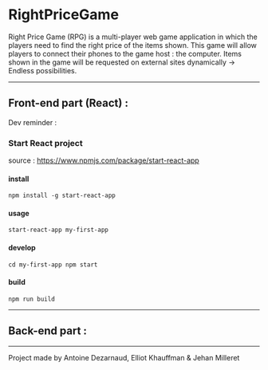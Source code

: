 # RightPriceGame

Right Price Game (RPG) is a multi-player web game application  in which
the players need to find the right price of the items shown.
This game will allow players to connect their phones to the game host : the computer.
Items shown in the game will be requested on external sites dynamically -> Endless possibilities.

---
## Front-end part (React) :

Dev reminder :

### Start React project
source : https://www.npmjs.com/package/start-react-app

#### install
`npm install -g start-react-app`

#### usage
`start-react-app my-first-app`

#### develop
`cd my-first-app
npm start`

#### build
`npm run build`

---

## Back-end part :


---
Project made by Antoine Dezarnaud, Elliot Khauffman & Jehan Milleret